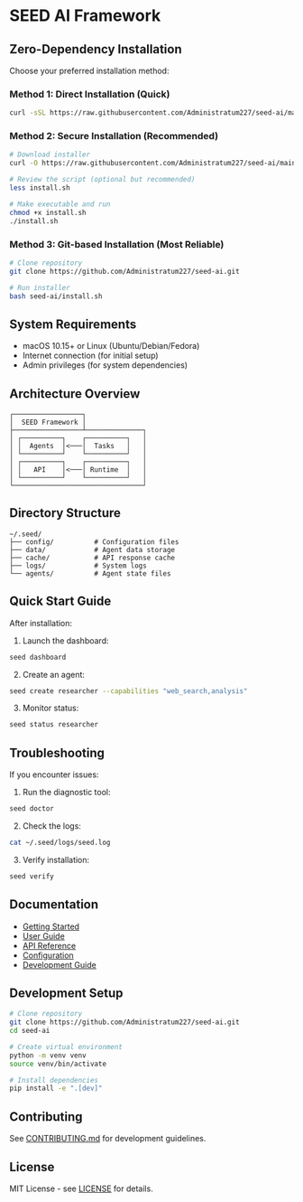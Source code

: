 # SEED AI Framework

## Zero-Dependency Installation

Choose your preferred installation method:

### Method 1: Direct Installation (Quick)
```bash
curl -sSL https://raw.githubusercontent.com/Administratum227/seed-ai/main/install.sh | bash
```

### Method 2: Secure Installation (Recommended)
```bash
# Download installer
curl -O https://raw.githubusercontent.com/Administratum227/seed-ai/main/install.sh

# Review the script (optional but recommended)
less install.sh

# Make executable and run
chmod +x install.sh
./install.sh
```

### Method 3: Git-based Installation (Most Reliable)
```bash
# Clone repository
git clone https://github.com/Administratum227/seed-ai.git

# Run installer
bash seed-ai/install.sh
```

## System Requirements

- macOS 10.15+ or Linux (Ubuntu/Debian/Fedora)
- Internet connection (for initial setup)
- Admin privileges (for system dependencies)

## Architecture Overview

```
┌─────────────────┐
│  SEED Framework │
├─────────────────┴──────────────┐
│ ┌──────────┐    ┌──────────┐   │
│ │  Agents  │<───│  Tasks   │   │
│ └──────────┘    └──────────┘   │
│ ┌──────────┐    ┌──────────┐   │
│ │   API    │<───│ Runtime  │   │
│ └──────────┘    └──────────┘   │
└────────────────────────────────┘
```

## Directory Structure

```
~/.seed/
├── config/          # Configuration files
├── data/            # Agent data storage
├── cache/           # API response cache
├── logs/            # System logs
└── agents/          # Agent state files
```

## Quick Start Guide

After installation:

1. Launch the dashboard:
```bash
seed dashboard
```

2. Create an agent:
```bash
seed create researcher --capabilities "web_search,analysis"
```

3. Monitor status:
```bash
seed status researcher
```

## Troubleshooting

If you encounter issues:

1. Run the diagnostic tool:
```bash
seed doctor
```

2. Check the logs:
```bash
cat ~/.seed/logs/seed.log
```

3. Verify installation:
```bash
seed verify
```

## Documentation

- [Getting Started](docs/getting-started.md)
- [User Guide](docs/user-guide.md)
- [API Reference](docs/api-reference.md)
- [Configuration](docs/configuration.md)
- [Development Guide](docs/development.md)

## Development Setup

```bash
# Clone repository
git clone https://github.com/Administratum227/seed-ai.git
cd seed-ai

# Create virtual environment
python -m venv venv
source venv/bin/activate

# Install dependencies
pip install -e ".[dev]"
```

## Contributing

See [CONTRIBUTING.md](CONTRIBUTING.md) for development guidelines.

## License

MIT License - see [LICENSE](LICENSE) for details.
